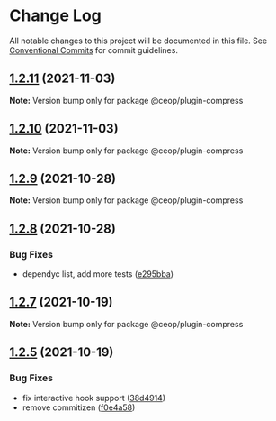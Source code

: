 # Change Log

All notable changes to this project will be documented in this file.
See [Conventional Commits](https://conventionalcommits.org) for commit guidelines.

## [1.2.11](https://github.com/ceopaludetto/ceop/compare/@ceop/plugin-compress@1.2.10...@ceop/plugin-compress@1.2.11) (2021-11-03)

**Note:** Version bump only for package @ceop/plugin-compress





## [1.2.10](https://github.com/ceopaludetto/ceop/compare/@ceop/plugin-compress@1.2.9...@ceop/plugin-compress@1.2.10) (2021-11-03)

**Note:** Version bump only for package @ceop/plugin-compress





## [1.2.9](https://github.com/ceopaludetto/ceop/compare/@ceop/plugin-compress@1.2.8...@ceop/plugin-compress@1.2.9) (2021-10-28)

**Note:** Version bump only for package @ceop/plugin-compress





## [1.2.8](https://github.com/ceopaludetto/ceop/compare/@ceop/plugin-compress@1.2.7...@ceop/plugin-compress@1.2.8) (2021-10-28)


### Bug Fixes

* dependyc list, add more tests ([e295bba](https://github.com/ceopaludetto/ceop/commit/e295bba525232f8dbe59da55865c44c84852214c))





## [1.2.7](https://github.com/ceopaludetto/ceop/compare/@ceop/plugin-compress@1.2.6...@ceop/plugin-compress@1.2.7) (2021-10-19)

**Note:** Version bump only for package @ceop/plugin-compress





## [1.2.5](https://github.com/ceopaludetto/ceop/compare/@ceop/plugin-compress@1.2.1...@ceop/plugin-compress@1.2.5) (2021-10-19)


### Bug Fixes

* fix interactive hook support ([38d4914](https://github.com/ceopaludetto/ceop/commit/38d49147bb1ce63f817a838ed86b11a0440f0f01))
* remove commitizen ([f0e4a58](https://github.com/ceopaludetto/ceop/commit/f0e4a58a8d41fab9fdccab54974c6d9f6eab3f73))
